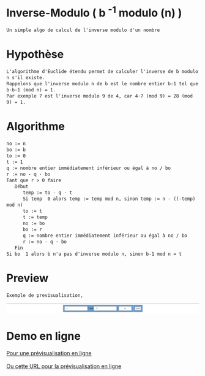 # Inverse-Modulo ( b <sup>-1</sup> modulo (n) )
``` 
Un simple algo de calcul de l'inverse modulo d'un nombre 

```
# Hypothèse
```
L'algorithme d'Euclide étendu permet de calculer l'inverse de b modulo n s'il existe.
Rappelons que l'inverse modulo n de b est le nombre entier b-1 tel que b·b-1 (mod n) = 1. 
Par exemple 7 est l'inverse modulo 9 de 4, car 4·7 (mod 9) = 28 (mod 9) = 1.

```
# Algorithme
```
no := n
bo := b
to := 0
t := 1
q := nombre entier immédiatement inférieur ou égal à no / bo
r := no - q · bo
Tant que r > 0 faire
   Début
      temp := to - q · t
      Si temp  0 alors temp := temp mod n, sinon temp := n - ((-temp) mod n)
      to := t
      t := temp
      no := bo
      bo := r
      q := nombre entier immédiatement inférieur ou égal à no / bo
      r := no - q · bo
   Fin
Si bo  1 alors b n'a pas d'inverse modulo n, sinon b-1 mod n = t

```
# Preview
```
Exemple de previsualisation, 
```
![Exemple sur la page HTML](./img/img.png)
# Demo en ligne
<a href="https://rawcdn.githack.com/davmaene/inverse-modulo/c077b5f91cb2db47eb8b105e4c736819d0fd4ee8/index.html">
Pour une prévisualisation en ligne 
</a>
<br><br>
<a href="https://raw.githack.com/davmaene/inverse-modulo/main/index.html">
Ou cette URL pour la prévisualisation en ligne 
</a>


